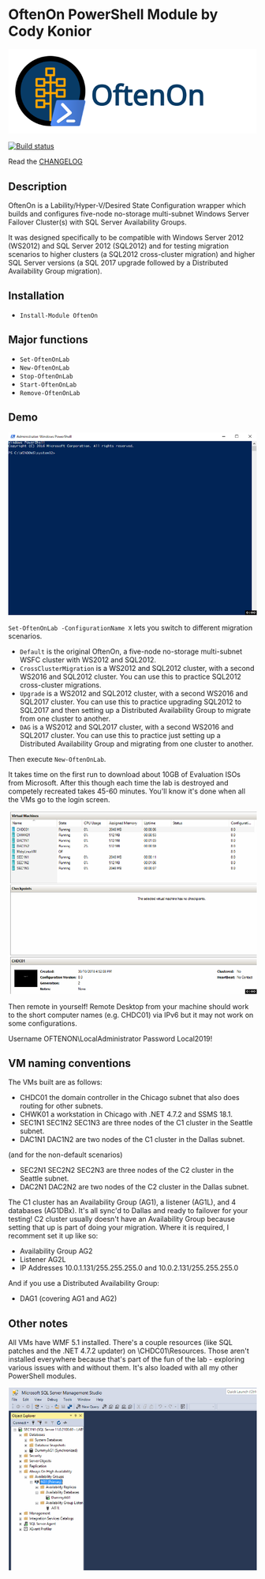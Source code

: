 # OftenOn PowerShell Module by Cody Konior

![OftenOn logo][1]

[![Build status](https://ci.appveyor.com/api/projects/status/smdxnxpi6c006son?svg=true)](https://ci.appveyor.com/project/codykonior/oftenon)

Read the [CHANGELOG][3]

## Description

OftenOn is a Lability/Hyper-V/Desired State Configuration wrapper which builds and configures five-node no-storage multi-subnet
Windows Server Failover Cluster(s) with SQL Server Availability Groups.

It was designed specifically to be compatible with Windows Server 2012 (WS2012) and SQL Server 2012 (SQL2012) and for testing
migration scenarios to higher clusters (a SQL2012 cross-cluster migration) and higher SQL Server versions (a SQL 2017 upgrade
followed by a Distributed Availability Group migration).

## Installation

- `Install-Module OftenOn`

## Major functions

- `Set-OftenOnLab`
- `New-OftenOnLab`
- `Stop-OftenOnLab`
- `Start-OftenOnLab`
- `Remove-OftenOnLab`

## Demo

![Building the OftenOn Lab][11]

`Set-OftenOnLab -ConfigurationName X` lets you switch to different migration scenarios.
- `Default` is the original OftenOn, a five-node no-storage multi-subnet WSFC cluster with WS2012 and SQL2012.
- `CrossClusterMigration` is a WS2012 and SQL2012 cluster, with a second WS2016 and SQL2012 cluster. You can use this to practice
SQL2012 cross-cluster migrations.
- `Upgrade` is a WS2012 and SQL2012 cluster, with a second WS2016 and SQL2017 cluster. You can use this to practice upgrading
SQL2012 to SQL2017 and then setting up a Distributed Availability Group to migrate from one cluster to another.
- `DAG` is a WS2012 and SQL2017 cluster, with a second WS2016 and SQL2017 cluster. You can use this to practice just setting up
a Distributed Availability Group and migrating from one cluster to another.

Then execute `New-OftenOnLab`.

It takes time on the first run to download about 10GB of Evaluation ISOs from Microsoft. After this though each time the lab is
destroyed and competely recreated takes 45-60 minutes. You'll know it's done when all the VMs go to the login screen.

![Show the OftenOn VMs][12]

Then remote in yourself! Remote Desktop from your machine should work to the short computer names (e.g. CHDC01) via IPv6 but it may
not work on some configurations.

Username OFTENON\LocalAdministrator
Password Local2019!

## VM naming conventions

The VMs built are as follows:

- CHDC01 the domain controller in the Chicago subnet that also does routing for other subnets.
- CHWK01 a workstation in Chicago with .NET 4.7.2 and SSMS 18.1.
- SEC1N1 SEC1N2 SEC1N3 are three nodes of the C1 cluster in the Seattle subnet.
- DAC1N1 DAC1N2 are two nodes of the C1 cluster in the Dallas subnet.

(and for the non-default scenarios)
- SEC2N1 SEC2N2 SEC2N3 are three nodes of the C2 cluster in the Seattle subnet.
- DAC2N1 DAC2N2 are two nodes of the C2 cluster in the Dallas subnet.

The C1 cluster has an Availability Group (AG1), a listener (AG1L), and 4 databases (AG1DBx). It's all sync'd to Dallas and ready
to failover for your testing! C2 cluster usually doesn't have an Availability Group because setting that up is part of doing your
migration. Where it is required, I recomment set it up like so:

- Availability Group AG2
- Listener AG2L
- IP Addresses 10.0.1.131/255.255.255.0 and 10.0.2.131/255.255.255.0

And if you use a Distributed Availability Group:

- DAG1 (covering AG1 and AG2)

## Other notes

All VMs have WMF 5.1 installed. There's a couple resources (like SQL patches and the .NET 4.7.2 updater) on \\CHDC01\Resources.
Those aren't installed everywhere because that's part of the fun of the lab - exploring various issues with and without them.
It's also loaded with all my other PowerShell modules.

![Show the OftenOn AG][13]

[1]: Images/oftenon.ai.svg
[3]: CHANGELOG.md

[11]: Images/oftenon1.gif
[12]: Images/oftenon2.gif
[13]: Images/oftenon3.gif
